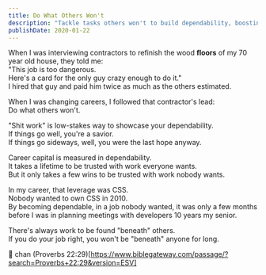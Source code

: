 ```yaml
---
title: Do What Others Won't
description: "Tackle tasks others won't to build dependability, boosting career capital and earning trust, opening doors to growth and new opportunities."
publishDate: 2020-01-22
---
```


When I was interviewing contractors to refinish the wood **floors** of my 70 year old house, they told me:  
"This job is too dangerous.  
Here's a card for the only guy crazy enough to do it."  
I hired that guy and paid him twice as much as the others estimated.

When I was changing careers, I followed that contractor's lead:  
Do what others won't.

"Shit work" is low-stakes way to showcase your dependability.  
If things go well, you're a savior.  
If things go sideways, well, you were the last hope anyway.

Career capital is measured in dependability.  
It takes a lifetime to be trusted with work everyone wants.  
But it only takes a few wins to be trusted with work nobody wants.

In my career, that leverage was CSS.  
Nobody wanted to own CSS in 2010.  
By becoming dependable, in a job nobody wanted, it was only a few months before I was in planning meetings with developers 10 years my senior.

There's always work to be found "beneath" others.  
If you do your job right, you won't be "beneath" anyone for long.

🤴 chan
(Proverbs 22:29)[https://www.biblegateway.com/passage/?search=Proverbs+22:29&version=ESV]
